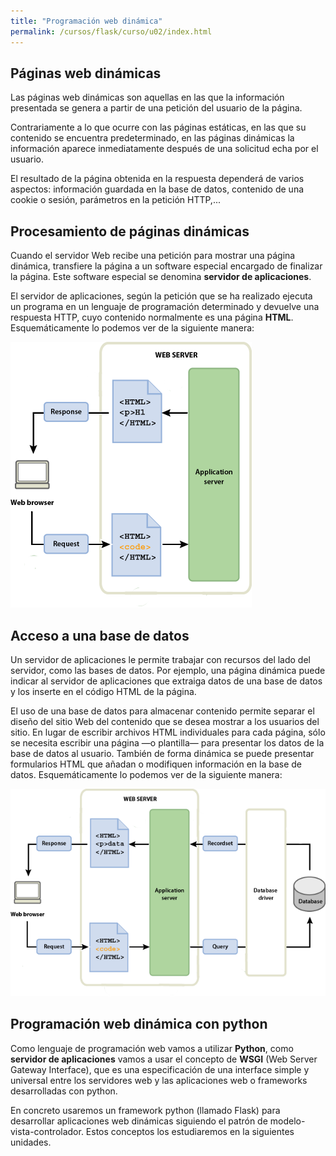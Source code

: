 ```yaml
---
title: "Programación web dinámica"
permalink: /cursos/flask/curso/u02/index.html
---
```


## Páginas web dinámicas

Las páginas web dinámicas son aquellas en las que la información presentada se genera a partir de una petición del usuario de la página.

Contrariamente a lo que ocurre con las páginas estáticas, en las que su contenido se encuentra predeterminado, en las páginas dinámicas la información aparece inmediatamente después de una solicitud echa por el usuario.

El resultado de la página obtenida en la respuesta dependerá de varios aspectos: información guardada en la base de datos, contenido de una cookie o sesión, parámetros en la petición HTTP,...

## Procesamiento de páginas dinámicas 

Cuando el servidor Web recibe una petición para mostrar una página dinámica, transfiere la página a un software especial encargado de finalizar la página. Este software especial se denomina **servidor de aplicaciones**.

El servidor de aplicaciones, según la petición que se ha realizado ejecuta un programa en un lenguaje de programación determinado y devuelve una respuesta HTTP, cuyo contenido normalmente es una página **HTML**. Esquemáticamente lo podemos ver de la siguiente manera:

![dia1](img/dia1.png)

## Acceso a una base de datos 

Un servidor de aplicaciones le permite trabajar con recursos del lado del servidor, como las bases de datos. Por ejemplo, una página dinámica puede indicar al servidor de aplicaciones que extraiga datos de una base de datos y los inserte en el código HTML de la página. 

El uso de una base de datos para almacenar contenido permite separar el diseño del sitio Web del contenido que se desea mostrar a los usuarios del sitio. En lugar de escribir archivos HTML individuales para cada página, sólo se necesita escribir una página —o plantilla— para presentar los datos de la base de datos al usuario. También de forma dinámica se puede presentar formularios HTML que añadan o modifiquen información en la base de datos. Esquemáticamente lo podemos ver de la siguiente manera:

![dia2](img/dia2.png)

## Programación web dinámica con python

Como lenguaje de programación web vamos a utilizar **Python**, como **servidor de aplicaciones** vamos a usar el concepto de **WSGI** (Web Server Gateway Interface), que es una especificación de una interface simple y universal entre los servidores web y las aplicaciones web o frameworks desarrolladas con python.

En concreto usaremos un framework python (llamado Flask) para desarrollar aplicaciones web dinámicas siguiendo el patrón de modelo-vista-controlador. Estos conceptos los estudiaremos en la siguientes unidades.